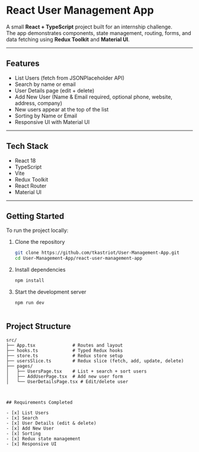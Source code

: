 # React User Management App

A small **React + TypeScript** project built for an internship challenge.  
The app demonstrates components, state management, routing, forms, and data fetching using **Redux Toolkit** and **Material UI**.

---

## Features

- List Users (fetch from JSONPlaceholder API)  
- Search by name or email  
- User Details page (edit + delete)  
- Add New User (Name & Email required, optional phone, website, address, company)  
- New users appear at the top of the list  
- Sorting by Name or Email  
- Responsive UI with Material UI  

---

## Tech Stack

- React 18  
- TypeScript  
- Vite  
- Redux Toolkit  
- React Router  
- Material UI  

---

## Getting Started

To run the project locally:

1. Clone the repository  
   ```bash
   git clone https://github.com/tkastriot/User-Management-App.git
   cd User-Management-App/react-user-management-app
2. Install dependencies  
   ```bash
   npm install
3. Start the development server  
   ```bash
   npm run dev


   
## Project Structure

```text
src/
├── App.tsx              # Routes and layout
├── hooks.ts             # Typed Redux hooks
├── store.ts             # Redux store setup
├── usersSlice.ts        # Redux slice (fetch, add, update, delete)
├── pages/
│   ├── UsersPage.tsx    # List + search + sort users
│   ├── AddUserPage.tsx  # Add new user form
│   └── UserDetailsPage.tsx # Edit/delete user



## Requirements Completed

- [x] List Users  
- [x] Search  
- [x] User Details (edit & delete)  
- [x] Add New User  
- [x] Sorting  
- [x] Redux state management  
- [x] Responsive UI



